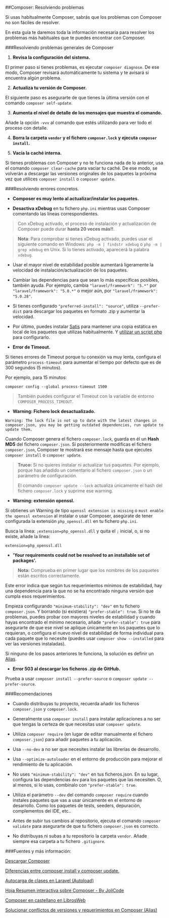 ##Composer: Resolviendo problemas

Si usas habitualmente Composer, sabrás que los problemas con Composer no son fáciles de resolver.

En esta guía te daremos toda la información necesaria para resolver los problemas más habituales que te puedes encontrar con Composer.

###Resolviendo problemas generales de Composer

1. **Revisa la configuración del sistema.**

 El primer paso si tienes problemas, es ejecutar `composer diagnose`. De ese modo, Composer revisará automáticamente tu sistema y te avisará si encuentra algún problema.

2. **Actualiza tu versión de Composer.**

 El siguiente paso es asegurarte de que tienes la última versión con el comando `composer self-update`.
 
3. **Aumenta el nivel de detalle de los mensajes que muestra el comando.** 

 Añade la opción `-vvv` al comando que estés utilizando para ver todo el proceso con detalle.

4. **Borra la carpeta `vendor` y el fichero `composer.lock` y ejecuta `composer install`.** 
 
5. **Vacía la caché interna.**

 Si tienes problemas con Composer y no te funciona nada de lo anterior, usa el comando `composer clear-cache` para vaciar tu caché. De ese modo, se volverán a descargar las versiones originales de los paquetes la próxima vez que utilices `composer install` o `composer update`.

###Resolviendo errores concretos.

- **Composer es muy lento al actualizar/instalar los paquetes.**

 - **Desactiva xDebug** en tu fichero `php.ini` mientras usas Composer comentando las líneas correspondientes. 

 > Con xDebug activado, el proceso de instalación y actualización de Composer puede durar **hasta 20 veces más!!**.
 
 > **Nota**: Para comprobar si tienes xDebug activado, puedes usar el siguiente comando en Windows: `php -m | findstr xdebug` o `php -m | grep xdebug` en Unix. Si lo tienes activado, aparecerá la palabra `xdebug`.
 
 - Usar el mayor nivel de estabilidad posible aumentará ligeramente la velocidad de instalación/actualización de los paquetes.
 
 - Cambiar las dependencias para que sean lo más específicas posibles, también ayuda. Por ejemplo, cambia `"laravel/framework": "5.*"` por `"laravel/framework": "5.0.*"` o mejor aún, por `"laravel/framework": "5.0.28"`.
 
 - Si tienes configurado `"preferred-install": "source"`, utiliza `--prefer-dist` para descargar los paquetes en formato .zip y aumentar la velocidad.
 
 - Por último, puedes instalar [Satis](https://github.com/composer/satis) para mantener una copia estática en local de los paquetes que utilizas habitualmente. Y [utilizar un script php](http://melp.nl/2013/09/composer-create-a-local-package-repository-to-improve-speed/) para configurarlo.

- **Error de Timeout.**

 Si tienes errores de Timeout porque tu conexión va muy lenta, configura el parámetro `process-timeout` para aumentar el tiempo por defecto que es de 300 segundos (5 minutos).
 
 Por ejemplo, para 15 minutos: 

 `composer config --global process-timeout 1500` 

 > También puedes configurar el Timeout con la variable de entorno `COMPOSER_PROCESS_TIMEOUT`.

- **Warning: Fichero lock desactualizado.**

 ```
 Warning: The lock file is not up to date with the latest changes in composer.json, you may be getting outdated dependencies, run update to update them.
```

 Cuando Composer genera el fichero `composer.lock`, guarda en él un **Hash MD5** del fichero `composer.json`. Si posteriormente modificas el fichero `composer.json`, Composer te mostrará ese mensaje hasta que ejecutes `composer install` o `composer update`.
 
  >**Truco:** Si no quieres instalar ni actualizar tus paquetes. Por ejemplo, porque has añadido un comentario al fichero `composer.json` o un parámetro de configuración.
  >
  >El comando `composer update --lock` actualiza únicamente el hash del fichero `composer.lock` y suprime ese warning.

- **Warning: extensión openssl.**

 Si obtienes un Warning de tipo `openssl extension is missing` o `must enable the openssl extension` al instalar o usar Composer, asegúrate de tener configurada la extensión `php_openssl.dll` en tu fichero `php.ini`.
 
 Busca la línea: `;extension=php_openssl.dll` y quita el `;` inicial, o, si no existe, añade la línea: 
 
 ```
 extension=php_openssl.dll
 ```

- **'Your requirements could not be resolved to an installable set of packages'.**

 > **Nota:** Comprueba en primer lugar que los nombres de los paquetes están escritos correctamente.

 Este error indica que según tus requerimientos mínimos de estabilidad, hay una dependencia para la que no se ha encontrado ninguna versión que cumpla esos requerimientos.
 
 Empieza configurando `"minimum-stability": "dev"` en tu fichero `composer.json`. Y borrando (si existiera) `"prefer-stable": true`. Si no te da problemas, puedes probar con mayores niveles de estabilidad y cuando hayas encontrado el mínimo necesario, añade `"prefer-stable": true` para asegurarte de que ese nivel se aplique únicamente en los paquetes que lo requieran, o configura el nuevo nivel de estabilidad de forma individual para cada paquete que lo necesite (puedes usar `composer show --installed` para ver las versiones instaladas).

 Si ninguno de los pasos anteriores te funciona, la solución es definir un [Alias](Solucionar-conflictos-de-versiones-y-requerimientos-en-Composer-(Alias)).

- **Error 503 al descargar los ficheros .zip de GitHub.**

 Prueba a usar `composer install --prefer-source` o  `composer update --prefer-source`.
 
###Recomendaciones

- Cuando distribuyas tu proyecto, recuerda añadir los ficheros `composer.json` y `composer.lock`.

- Generalmente usa `composer install` para instalar aplicaciones a no ser que tengas la certeza de que necesitas usar `composer update`.

- Utiliza `composer require` (en lugar de editar manualmente el fichero `composer.json`) para añadir paquetes a tu aplicación.

- Usa `--no-dev` a no ser que necesites instalar las librerías de desarrollo.

- Usa `--optimize-autoloader` en el entorno de producción para mejorar el rendimiento de tu aplicación.

- No uses `"minimum-stability": "dev"` en tus ficheros.json. En su lugar, configura las dependencias `dev` para los paquetes que las necesiten. O, al menos, si lo usas, combinalo con `"prefer-stable": true`.

- Utiliza el parámetro `--dev` del comando `composer require` cuando instales paquetes que vas a usar únicamente en el entorno de desarrollo. Como los paquetes de tests, seeders, depuración, complementos del IDE, etc..

- Antes de subir tus cambios al repositorio, ejecuta el comando `composer validate` para asegurarte de que tu fichero `composer.json` es correcto.

- No distribuyas ni subas a tu repositorio la carpeta `vendor`. Añade siempre esa carpeta a tu fichero `.gitignore`.

###Fuentes y más información:

[Descargar Composer](https://getcomposer.org)   

[Diferencias entre composer install y composer update.](Diferencias-entre-composer-install-y-composer-update)

[Autocarga de clases en Laravel (Autoload)](Autocarga-de-clases-en-Laravel-(Autoload))

[Hoja Resumen interactiva sobre Composer - By JoliCode](http://composer.json.jolicode.com/)

[Composer en castellano en LibrosWeb](http://librosweb.es/libro/composer/)

[Solucionar conflictos de versiones y requerimientos en Composer (Alias)](Solucionar-conflictos-de-versiones-y-requerimientos-en-Composer-(Alias))